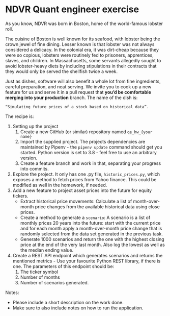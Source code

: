 # NDVR Quant engineer exercise

As you know, NDVR was born in Boston, home of the world-famous lobster roll. 

The cuisine of Boston is well known for its seafood, with lobster being the crown jewel of fine dining. 
Lesser known is that lobster was not always considered a delicacy. 
In the colonial era, it was dirt-cheap because they were so copious, lobsters were routinely fed to prisoners, 
apprentices, slaves, and children. In Massachusetts, some servants allegedly sought to avoid lobster-heavy 
diets by including stipulations in their contracts that they would only be served the shellfish twice a week.

Just as dishes, software will also benefit a whole lot from fine ingredients, 
careful preparation, and neat serving. We invite you to cook up a new feature for us and serve it 
in a pull request that **you’d be comfortable merging into your production** branch. 
The name of the dish is: 

    “Simulating future prices of a stock based on historical data”. 

The recipe is:

1. Setting up the project 
   1. Create a new GitHub (or similar) repository named `qe_hw_{your name}`
   2. Import the supplied project. The projects dependencies are maintained by 
Pipenv - the `pipenv update` command should get you started.
Python version is set to 3.8 - feel free to use an arbitrary version.
   3. Create a feature branch and work in that, separating your progress into commits.
2. Explore the project. It only has one .py file, `historic_prices.py`, which exposes a method
to fetch prices from Yahoo finance. This could be modified as well in the homework, if needed.
3. Add a new feature to project asset prices into the future for equity tickers. 
   - Extract historical price movements: Calculate a list of month-over-month price changes
from the available historical data using close prices.
   - Create a method to generate a `scenario`: A scenario is a list of monthly prices 20 years into the future: 
start with the current price and for each month apply a month-over-month price change 
that is randomly selected from the data set generated in the previous task.
   - Generate 1000 scenarios and return the one with the highest closing price 
at the end of the very last month. Also log the lowest as well as the median ending value.
4. Create a REST API endpoint which generates scenarios and returns the mentioned metrics - Use your favourite
Python REST library, if there is one.
The parameters of this endpoint should be:
   1. The ticker symbol
   2. Number of months
   3. Number of scenarios generated.

Notes: 
- Please include a short description on the work done. 
- Make sure to also include notes on how to run the application.
